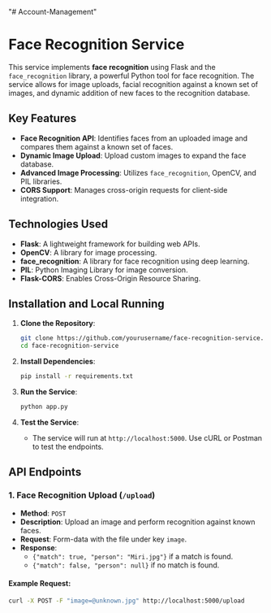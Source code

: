 "# Account-Management" 
# Face Recognition Service

This service implements **face recognition** using Flask and the `face_recognition` library, a powerful Python tool for face recognition. The service allows for image uploads, facial recognition against a known set of images, and dynamic addition of new faces to the recognition database.

## Key Features

- **Face Recognition API**: Identifies faces from an uploaded image and compares them against a known set of faces.
- **Dynamic Image Upload**: Upload custom images to expand the face database.
- **Advanced Image Processing**: Utilizes `face_recognition`, OpenCV, and PIL libraries.
- **CORS Support**: Manages cross-origin requests for client-side integration.

## Technologies Used

- **Flask**: A lightweight framework for building web APIs.
- **OpenCV**: A library for image processing.
- **face_recognition**: A library for face recognition using deep learning.
- **PIL**: Python Imaging Library for image conversion.
- **Flask-CORS**: Enables Cross-Origin Resource Sharing.

## Installation and Local Running

1. **Clone the Repository**:
    ```bash
    git clone https://github.com/yourusername/face-recognition-service.git
    cd face-recognition-service
    ```

2. **Install Dependencies**:
    ```bash
    pip install -r requirements.txt
    ```

3. **Run the Service**:
    ```bash
    python app.py
    ```

4. **Test the Service**:
    - The service will run at `http://localhost:5000`. Use cURL or Postman to test the endpoints.

## API Endpoints

### 1. Face Recognition Upload (`/upload`)

- **Method**: `POST`
- **Description**: Upload an image and perform recognition against known faces.
- **Request**: Form-data with the file under key `image`.
- **Response**:
    - `{"match": true, "person": "Miri.jpg"}` if a match is found.
    - `{"match": false, "person": null}` if no match is found.

#### Example Request:
```bash
curl -X POST -F "image=@unknown.jpg" http://localhost:5000/upload
